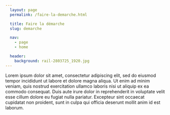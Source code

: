 ```yaml
---
  layout: page
  permalink: /faire-la-demarche.html

  title: Faire la démarche
  slug: demarche

  nav:
    - page
    - home

  header:
    background: rail-2803725_1920.jpg
---
```


Lorem ipsum dolor sit amet, consectetur adipiscing elit, sed do eiusmod tempor
incididunt ut labore et dolore magna aliqua. Ut enim ad minim veniam, quis nostrud
exercitation ullamco laboris nisi ut aliquip ex ea commodo consequat. Duis aute
irure dolor in reprehenderit in voluptate velit esse cillum dolore eu fugiat nulla
pariatur. Excepteur sint occaecat cupidatat non proident, sunt in culpa qui officia
deserunt mollit anim id est laborum.
